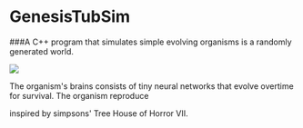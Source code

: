 # GenesisTubSim

###A C++ program that simulates simple evolving organisms is a randomly generated world.

![](/images/top.gif)

The organism's brains consists of tiny neural networks that evolve overtime for survival. The organism reproduce

inspired by simpsons' Tree House of Horror VII.
